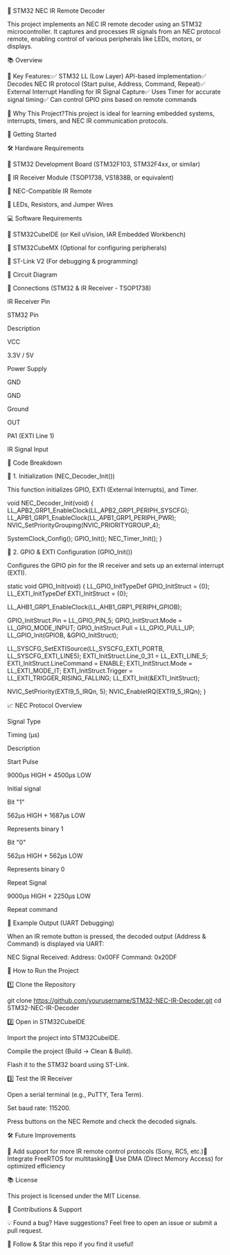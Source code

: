 📱 STM32 NEC IR Remote Decoder

This project implements an NEC IR remote decoder using an STM32 microcontroller. It captures and processes IR signals from an NEC protocol remote, enabling control of various peripherals like LEDs, motors, or displays.

📚 Overview

📌 Key Features:✅ STM32 LL (Low Layer) API-based implementation✅ Decodes NEC IR protocol (Start pulse, Address, Command, Repeat)✅ External Interrupt Handling for IR Signal Capture✅ Uses Timer for accurate signal timing✅ Can control GPIO pins based on remote commands

📌 Why This Project?This project is ideal for learning embedded systems, interrupts, timers, and NEC IR communication protocols.

🚀 Getting Started

🛠️ Hardware Requirements

🔹 STM32 Development Board (STM32F103, STM32F4xx, or similar)

🔹 IR Receiver Module (TSOP1738, VS1838B, or equivalent)

🔹 NEC-Compatible IR Remote

🔹 LEDs, Resistors, and Jumper Wires

💻 Software Requirements

🔹 STM32CubeIDE (or Keil uVision, IAR Embedded Workbench)

🔹 STM32CubeMX (Optional for configuring peripherals)

🔹 ST-Link V2 (For debugging & programming)

🔧 Circuit Diagram

📌 Connections (STM32 & IR Receiver - TSOP1738)

IR Receiver Pin

STM32 Pin

Description

VCC

3.3V / 5V

Power Supply

GND

GND

Ground

OUT

PA1 (EXTI Line 1)

IR Signal Input

📝 Code Breakdown

🏰 1. Initialization (NEC_Decoder_Init())

This function initializes GPIO, EXTI (External Interrupts), and Timer.

void NEC_Decoder_Init(void)
{
  LL_APB2_GRP1_EnableClock(LL_APB2_GRP1_PERIPH_SYSCFG);
  LL_APB1_GRP1_EnableClock(LL_APB1_GRP1_PERIPH_PWR);
  NVIC_SetPriorityGrouping(NVIC_PRIORITYGROUP_4);

  SystemClock_Config();
  GPIO_Init();
  NEC_Timer_Init();
}

🏰 2. GPIO & EXTI Configuration (GPIO_Init())

Configures the GPIO pin for the IR receiver and sets up an external interrupt (EXTI).

static void GPIO_Init(void)
{
  LL_GPIO_InitTypeDef GPIO_InitStruct = {0};
  LL_EXTI_InitTypeDef EXTI_InitStruct = {0};

  LL_AHB1_GRP1_EnableClock(LL_AHB1_GRP1_PERIPH_GPIOB);

  GPIO_InitStruct.Pin = LL_GPIO_PIN_5;
  GPIO_InitStruct.Mode = LL_GPIO_MODE_INPUT;
  GPIO_InitStruct.Pull = LL_GPIO_PULL_UP;
  LL_GPIO_Init(GPIOB, &GPIO_InitStruct);

  LL_SYSCFG_SetEXTISource(LL_SYSCFG_EXTI_PORTB, LL_SYSCFG_EXTI_LINE5);
  EXTI_InitStruct.Line_0_31 = LL_EXTI_LINE_5;
  EXTI_InitStruct.LineCommand = ENABLE;
  EXTI_InitStruct.Mode = LL_EXTI_MODE_IT;
  EXTI_InitStruct.Trigger = LL_EXTI_TRIGGER_RISING_FALLING;
  LL_EXTI_Init(&EXTI_InitStruct);

  NVIC_SetPriority(EXTI9_5_IRQn, 5);
  NVIC_EnableIRQ(EXTI9_5_IRQn);
}

📈 NEC Protocol Overview

Signal Type

Timing (µs)

Description

Start Pulse

9000µs HIGH + 4500µs LOW

Initial signal

Bit "1"

562µs HIGH + 1687µs LOW

Represents binary 1

Bit "0"

562µs HIGH + 562µs LOW

Represents binary 0

Repeat Signal

9000µs HIGH + 2250µs LOW

Repeat command

🚦 Example Output (UART Debugging)

When an IR remote button is pressed, the decoded output (Address & Command) is displayed via UART:

NEC Signal Received:
Address: 0x00FF
Command: 0x20DF

🔧 How to Run the Project

1️⃣ Clone the Repository

git clone https://github.com/yourusername/STM32-NEC-IR-Decoder.git
cd STM32-NEC-IR-Decoder

2️⃣ Open in STM32CubeIDE

Import the project into STM32CubeIDE.

Compile the project (Build → Clean & Build).

Flash it to the STM32 board using ST-Link.

3️⃣ Test the IR Receiver

Open a serial terminal (e.g., PuTTY, Tera Term).

Set baud rate: 115200.

Press buttons on the NEC Remote and check the decoded signals.

🛠️ Future Improvements

🔹 Add support for more IR remote control protocols (Sony, RC5, etc.)🔹 Integrate FreeRTOS for multitasking🔹 Use DMA (Direct Memory Access) for optimized efficiency

📚 License

This project is licensed under the MIT License.

💬 Contributions & Support

💡 Found a bug? Have suggestions? Feel free to open an issue or submit a pull request.

🚀 Follow & Star this repo if you find it useful!


